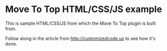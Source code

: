 # Move To Top HTML/CSS/JS example 

This is sample HTML/CSS/JS from which the Move To Top plugin is built from.

Follow along in the article from http://customizedcode.us to see how it's done.
